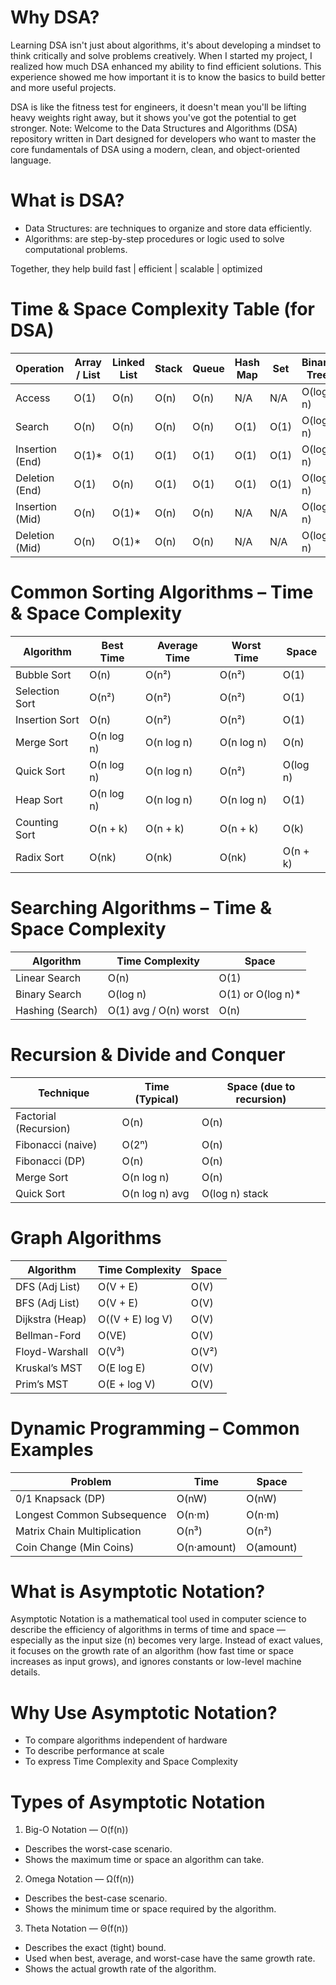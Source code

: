# Why DSA? 

Learning DSA isn't just about algorithms, it's about developing a mindset to think critically and solve problems creatively. When I started my project, I realized how much DSA enhanced my ability to find efficient solutions. This experience showed me how important it is to know the basics to build better and more useful projects.

DSA is like the fitness test for engineers, it doesn't mean you'll be lifting heavy weights right away, but it shows you've got the potential to get stronger.
Note: Welcome to the Data Structures and Algorithms (DSA) repository written in Dart designed for developers who want to master the core fundamentals of DSA using a modern, clean, and object-oriented language.

# What is DSA?

- Data Structures: are techniques to organize and store data efficiently.  
- Algorithms: are step-by-step procedures or logic used to solve computational problems.

Together, they help build fast | efficient | scalable | optimized 


#  Time & Space Complexity Table (for DSA)

| Operation       | Array / List | Linked List | Stack | Queue | Hash Map | Set  | Binary Tree | Heap     |
| --------------- | ------------ | ----------- | ----- | ----- | -------- | ---- | ----------- | -------- |
| Access          | O(1)         | O(n)        | O(n)  | O(n)  | N/A      | N/A  | O(log n)    | O(1)     |
| Search          | O(n)         | O(n)        | O(n)  | O(n)  | O(1)     | O(1) | O(log n)    | O(n)     |
| Insertion (End) | O(1)\*       | O(1)        | O(1)  | O(1)  | O(1)     | O(1) | O(log n)    | O(log n) |
| Deletion (End)  | O(1)         | O(n)        | O(1)  | O(1)  | O(1)     | O(1) | O(log n)    | O(log n) |
| Insertion (Mid) | O(n)         | O(1)\*      | O(n)  | O(n)  | N/A      | N/A  | O(log n)    | -        |
| Deletion (Mid)  | O(n)         | O(1)\*      | O(n)  | O(n)  | N/A      | N/A  | O(log n)    | -        |

#  Common Sorting Algorithms – Time & Space Complexity

| Algorithm      | Best Time  | Average Time | Worst Time | Space    |
| -------------- | ---------- | ------------ | ---------- | -------- |
| Bubble Sort    | O(n)       | O(n²)        | O(n²)      | O(1)     |
| Selection Sort | O(n²)      | O(n²)        | O(n²)      | O(1)     |
| Insertion Sort | O(n)       | O(n²)        | O(n²)      | O(1)     |
| Merge Sort     | O(n log n) | O(n log n)   | O(n log n) | O(n)     |
| Quick Sort     | O(n log n) | O(n log n)   | O(n²)      | O(log n) |
| Heap Sort      | O(n log n) | O(n log n)   | O(n log n) | O(1)     |
| Counting Sort  | O(n + k)   | O(n + k)     | O(n + k)   | O(k)     |
| Radix Sort     | O(nk)      | O(nk)        | O(nk)      | O(n + k) |

# Searching Algorithms – Time & Space Complexity

| Algorithm        | Time Complexity       | Space              |
| ---------------- | --------------------- | ------------------ |
| Linear Search    | O(n)                  | O(1)               |
| Binary Search    | O(log n)              | O(1) or O(log n)\* |
| Hashing (Search) | O(1) avg / O(n) worst | O(n)               |

#  Recursion & Divide and Conquer
| Technique             | Time (Typical) | Space (due to recursion) |
| --------------------- | -------------- | ------------------------ |
| Factorial (Recursion) | O(n)           | O(n)                     |
| Fibonacci (naive)     | O(2ⁿ)          | O(n)                     |
| Fibonacci (DP)        | O(n)           | O(n)                     |
| Merge Sort            | O(n log n)     | O(n)                     |
| Quick Sort            | O(n log n) avg | O(log n) stack           |

# Graph Algorithms
| Algorithm       | Time Complexity  | Space |
| --------------- | ---------------- | ----- |
| DFS (Adj List)  | O(V + E)         | O(V)  |
| BFS (Adj List)  | O(V + E)         | O(V)  |
| Dijkstra (Heap) | O((V + E) log V) | O(V)  |
| Bellman-Ford    | O(VE)            | O(V)  |
| Floyd-Warshall  | O(V³)            | O(V²) |
| Kruskal’s MST   | O(E log E)       | O(V)  |
| Prim’s MST      | O(E + log V)     | O(V)  |

# Dynamic Programming – Common Examples
| Problem                     | Time        | Space     |
| --------------------------- | ----------- | --------- |
| 0/1 Knapsack (DP)           | O(nW)       | O(nW)     |
| Longest Common Subsequence  | O(n·m)      | O(n·m)    |
| Matrix Chain Multiplication | O(n³)       | O(n²)     |
| Coin Change (Min Coins)     | O(n·amount) | O(amount) |


# What is Asymptotic Notation?
Asymptotic Notation is a mathematical tool used in computer science to describe the efficiency of algorithms in terms of time and space — especially as the input size (n) becomes very large. Instead of exact values, it focuses on the growth rate of an algorithm (how fast time or space increases as input grows), and ignores constants or low-level machine details.

# Why Use Asymptotic Notation?
- To compare algorithms independent of hardware
- To describe performance at scale
- To express Time Complexity and Space Complexity

# Types of Asymptotic Notation
1. Big-O Notation — O(f(n))
- Describes the worst-case scenario.
- Shows the maximum time or space an algorithm can take.
  
2. Omega Notation — Ω(f(n))
- Describes the best-case scenario.
- Shows the minimum time or space required by the algorithm.

3. Theta Notation — Θ(f(n))
- Describes the exact (tight) bound.
- Used when best, average, and worst-case have the same growth rate.
- Shows the actual growth rate of the algorithm.
